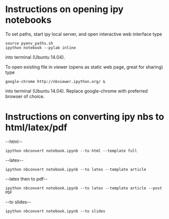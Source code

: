 # Instructions on opening ipy notebooks
To set paths, start ipy local server, and open interactive web interface type
```
source pyenv_paths.sh
ipython notebook --pylab inline
```
into terminal (Ubuntu 14.04).

To open existing file in viewer (opens as static web page, great for sharing) type
```
google-chrome http://nbviewer.ipython.org/ &
``` 
into terminal (Ubuntu 14.04). Replace google-chrome with preferred browser of choice.

# Instructions on converting ipy nbs to html/latex/pdf
--html--
```
ipython nbconvert notebook.ipynb --to html --template full
```
--latex--
```
ipython nbconvert notebook.ipynb --to latex --template article
```

--latex then to pdf--
```
ipython nbconvert notebook.ipynb --to latex --template article --post PDF
```

--to slides--
```
ipython nbconvert notebook.ipynb --to slides
```